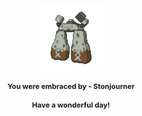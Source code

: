 <p align="center">
    <img src="https://raw.githubusercontent.com/PokeAPI/sprites/master/sprites/pokemon/874.png" width="150" height="150">
</p>
<h3 align="center">You were embraced by - <b>Stonjourner</b></h3>
<h3 align="center">Have a wonderful day!</h3>
